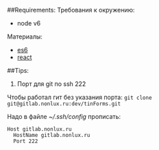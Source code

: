 ##Requirements:
Требования к окружению:
 - node v6

Материалы:
 - [es6](http://es6-features.org/)
 - [react](https://facebook.github.io/react/)


##Tips:

1. Порт  для git  по ssh 222

Чтобы работал гит без указания порта:
```git clone git@gitlab.nonlux.ru:dev/tinForms.git```

Надо в файле *~/.ssh/config* прописать:
```
Host gitlab.nonlux.ru
  HostName gitlab.nonlux.ru
  Port 222
```
